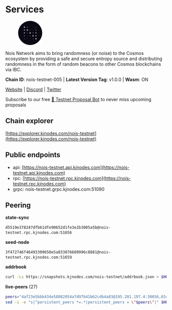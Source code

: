 # Services

<figure><img src="https://raw.githubusercontent.com/kj89/cosmos-images/main/logos/nois.png" alt=""><figcaption></figcaption></figure>

Nois Network aims to bring randomness (or noise)  to the Cosmos ecosystem by providing a safe and  secure entropy source and distributing randomness  in the form of random beacons to other Cosmos blockchains via IBC.

**Chain ID**: nois-testnet-005 | **Latest Version Tag**: v1.0.0 | **Wasm**: ON

[Website](https://nois.network) | [Discord](https://discord.gg/dHdpwtEb6F) | [Twitter](https://twitter.com/NoisRNG)



Subscribe to our free [🤖 Testnet Proposal Bot](https://t.me/kjnodes_testnet_proposal_bot) to never miss upcoming proposals


## Chain explorer
[https://explorer.kjnodes.com/nois-testnet](https://explorer.kjnodes.com/nois-testnet)

## Public endpoints

* api: [https://nois-testnet.api.kjnodes.com](https://nois-testnet.api.kjnodes.com)
* rpc: [https://nois-testnet.rpc.kjnodes.com](https://nois-testnet.rpc.kjnodes.com)
* grpc: nois-testnet.grpc.kjnodes.com:51090

## Peering

**state-sync**

```text
d5519e378247dfb61dfe90652d1fe3e2b3005a5b@nois-testnet.rpc.kjnodes.com:51656
```

**seed-node**

```text
3f472746f46493309650e5a033076689996c8881@nois-testnet.rpc.kjnodes.com:51659
```

**addrbook**
```bash
curl -Ls https://snapshots.kjnodes.com/nois-testnet/addrbook.json > $HOME/.noisd/config/addrbook.json
```

**live-peers** (27)
```bash
peers="4af23e5bbb434e58082054a7d97b41b62cdb4a83@195.201.197.4:30656,65acf20f39df51e09027a2f204e359d57823a995@65.108.72.253:21656,2403cecea3dc5c6bcac9ff964095ac673fbc02ef@65.109.39.223:26636,2b265b12688ea801b11672a47b67bb55433ccf37@185.198.27.109:26656,1e9f3c5da72edebe751b108aa52657b190c8991d@65.108.225.158:17356,eff2a3659d8190f2e3f0556d9829288d29e63296@65.108.233.109:17356,6d6164cd45c7c65ab76abd40f5ff683f72e7f50f@65.109.92.241:40136,f7c0a82105152107c0e516056d0672d01a3a8582@88.99.56.200:26656,d5519e378247dfb61dfe90652d1fe3e2b3005a5b@65.109.68.190:51656,e07c37d68a210ee89191543e64078c7b127aa6c4@65.108.78.101:30656,7eec6f0841541db4703053c478b2f8382fe824e0@89.233.108.200:26656,35498a9c47c2901a097161cd5abc5bc758aa1b5c@38.242.158.85:51656,4f4cbbb89deacb0a1f395050567e96bb70f4a1ff@142.132.152.46:41656,1f1b67a13a6c9ef47cc21a9c71eeac1adc03e05b@176.9.10.239:26656,5a2cf815580a74c31e722737b7f48747afba1137@95.216.197.76:26656,5ecd40831e453845587cbd03534e68a7b9fc3576@65.109.92.79:21656,00c205b11dc2d2295749810722bb2e995a24c0c1@95.216.14.58:60656,80cb3138f2f951077c1e70686bb4f59e00cb1fad@135.181.18.112:55726,4f581b36aac37da8766c9de4dc533b0740eb498d@38.242.222.52:26656,40250630b11b62814410129ed5dc29221e141a2f@65.108.72.233:26156,d30a17b9980314aadefd270f7ca9e4b810e94aca@5.166.240.95:51656,a87dc8b4e827a05fe5c46aea54999120c8252587@162.19.237.81:26656,bca6115a0d059d21781dcdc6bfa8149ec3961bb4@46.17.250.108:60556,28a94656dd4ddde090d8dd3d89865db5b6cda0ce@95.217.58.111:26656,711a4b20ce63e3a69725d27c73145519a2a1b559@161.97.159.68:17356,40fd0b54d6a096404421a36f29ae1e3779d2ae03@207.180.208.47:26656,08b081a1791ff0a8fdfa1d8e4a3c7e17af7a91aa@65.109.158.90:37656"
sed -i -e "s|^persistent_peers *=.*|persistent_peers = \"$peers\"|" $HOME/.noisd/config/config.toml
```
